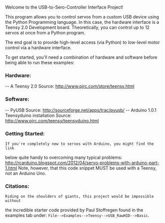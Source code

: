 Welcome to the USB-to-Sero-Controller Interface Project!

This program allows you to control servos from a custom USB device using the 
Python Programming language.  In this case, the hardware interface is a 
Teensy 2.0 Development board.  Theoretically, you can control up to 12 
servos at once from a Python program.

The end goal is to provide high-level access (via Python) to low-level motor 
control via a hardware interface.

To get started, you'll need a combination of hardware and software before 
being able to run these examples:

### Hardware:
-- A Teensy 2.0
   Source: http://www.pjrc.com/store/teensy.html
### Software:
-- PyUSB
   Source: http://sourceforge.net/apps/trac/pyusb/
-- Arduino 1.0.1 Teensyduino installation
   Source: http://www.pjrc.com/teensy/teensyduino.html

### Getting Started:
    If you're completely new to servos with Arduino, you might find the link 
below quite handy to overcoming many typical problems:
http://rcarduino.blogspot.com/2012/04/servo-problems-with-arduino-part-1.html
Note, however, that this code snippet MUST be used with a Teensy, not an 
Arduino Uno.

### Citations:
    Riding on the shoulders of giants, this project would be impossible without
 the incredible starter code provided by Paul Stoffregen found in the examples 
tab under: `File-->Examples-->Teensy-->USB_RawHID-->Basic`.


